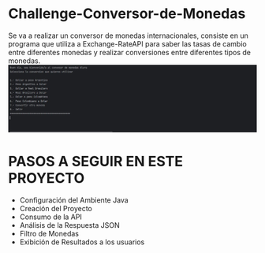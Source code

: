 # Challenge-Conversor-de-Monedas
Se va a realizar un conversor de monedas internacionales, consiste en un programa que utiliza a Exchange-RateAPI para saber las tasas de cambio entre diferentes monedas y realizar conversiones entre diferentes tipos de monedas.
<img src="inicio del challenge.jpg">
<h1>PASOS A SEGUIR EN ESTE PROYECTO</h1>
<ul>
  <li>Configuración del Ambiente Java</li>
  <li>Creación del Proyecto</li>
  <li>Consumo de la API</li>
  <li>Análisis de la Respuesta JSON</li>
  <li>Filtro de Monedas</li>
  <li>Exibición de Resultados a los usuarios</li>
  
</ul>

